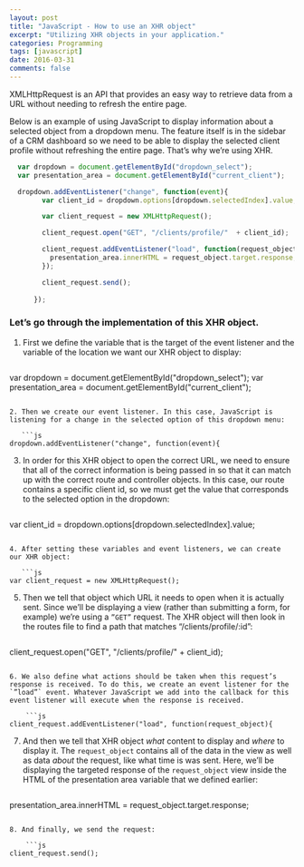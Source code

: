```yaml
---
layout: post
title: "JavaScript - How to use an XHR object"
excerpt: "Utilizing XHR objects in your application."
categories: Programming
tags: [javascript]
date: 2016-03-31
comments: false
---
```




XMLHttpRequest is an API that provides an easy way to retrieve data from a URL without needing to refresh the entire page.

Below is an example of using JavaScript to display information about a selected object from a dropdown menu. The feature itself is in the sidebar of a CRM dashboard so we need to be able to display the selected client profile without refreshing the entire page. That’s why we’re using XHR.

```js
  var dropdown = document.getElementById("dropdown_select");
  var presentation_area = document.getElementById("current_client");

  dropdown.addEventListener("change", function(event){
        var client_id = dropdown.options[dropdown.selectedIndex].value;

        var client_request = new XMLHttpRequest();

        client_request.open("GET", "/clients/profile/"  + client_id);

        client_request.addEventListener("load", function(request_object){
          presentation_area.innerHTML = request_object.target.response;
        });

        client_request.send();
       
      });

```

### Let’s go through the implementation of this XHR object.

1. First we define the variable that is the target of the event listener and the variable of the location we want our XHR object to display:

   ```js
var dropdown = document.getElementById("dropdown_select");
var presentation_area = document.getElementById("current_client");
```

2. Then we create our event listener. In this case, JavaScript is listening for a change in the selected option of this dropdown menu:

   ```js
dropdown.addEventListener("change", function(event){
```

3. In order for this XHR object to open the correct URL, we need to ensure that all of the correct information is being passed in so that it can match up with the correct route and controller objects. In this case, our route contains a specific client id, so we must get the value that corresponds to the selected option in the dropdown:

   ```js
var client_id = dropdown.options[dropdown.selectedIndex].value;
```

4. After setting these variables and event listeners, we can create our XHR object:

   ```js
var client_request = new XMLHttpRequest();
```

5. Then we tell that object which URL it needs to open when it is actually sent. Since we’ll be displaying a view (rather than submitting a form, for example) we’re using a `”GET”` request. The XHR object will then look in the routes file to find a path that matches “/clients/profile/:id”:

   ```js
client_request.open("GET", "/clients/profile/"  + client_id);
```

6. We also define what actions should be taken when this request’s response is received. To do this, we create an event listener for the `”load”` event. Whatever JavaScript we add into the callback for this event listener will execute when the response is received.

    ```js
client_request.addEventListener("load", function(request_object){
```

7. And then we tell that XHR object *what* content to display and *where* to display it. The `request_object` contains all of the data in the view as well as data *about* the request, like what time is was sent.  Here, we’ll be displaying the targeted response of the `request_object` view inside the HTML of the presentation area variable that we defined earlier:

   ```js
presentation_area.innerHTML = request_object.target.response;
```

8. And finally, we send the request:

    ```js
client_request.send();
```
